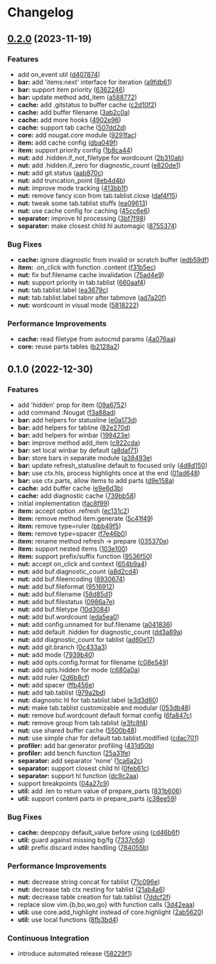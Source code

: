# Changelog

## [0.2.0](https://github.com/MunifTanjim/nougat.nvim/compare/0.1.0...0.2.0) (2023-11-19)


### Features

* add on_event util ([d407874](https://github.com/MunifTanjim/nougat.nvim/commit/d407874a163b11f8b1414635ae7db4696c6e3a0e))
* **bar:** add 'items:next' interface for iteration ([a9fdb61](https://github.com/MunifTanjim/nougat.nvim/commit/a9fdb6107a92e36a4c76b50c8967001097deb29e))
* **bar:** support item priority ([6362246](https://github.com/MunifTanjim/nougat.nvim/commit/63622465301d14c3af301e3ead98ae21d46d577a))
* **bar:** update method add_item ([a588772](https://github.com/MunifTanjim/nougat.nvim/commit/a588772576829e40da5edc76623e62b914f9b8d9))
* **cache:** add .gitstatus to buffer cache ([c2d10f2](https://github.com/MunifTanjim/nougat.nvim/commit/c2d10f2259b5a00737338def3ab443440055ddd4))
* **cache:** add buffer filename ([3ab2c0a](https://github.com/MunifTanjim/nougat.nvim/commit/3ab2c0a8b7d233b4d80adc89e86423bae1f0cf12))
* **cache:** add more hooks ([4902e96](https://github.com/MunifTanjim/nougat.nvim/commit/4902e967cdf4b6328364f649497def85a91208b2))
* **cache:** support tab cache ([507dd2d](https://github.com/MunifTanjim/nougat.nvim/commit/507dd2deaaceaea223f9f107268512902feb274f))
* **core:** add nougat.core module ([9291fac](https://github.com/MunifTanjim/nougat.nvim/commit/9291fac6bd0323e9d7600d52ec4873ac0fc75b19))
* **item:** add cache config ([dba049f](https://github.com/MunifTanjim/nougat.nvim/commit/dba049fe50b2b3b07f446e66e6159b663650ee63))
* **item:** support priority config ([1b8ca44](https://github.com/MunifTanjim/nougat.nvim/commit/1b8ca446743608119c95dbe0e45c3a4f5c5305d7))
* **nut:** add .hidden.if_not_filetype for wordcount ([2b310ab](https://github.com/MunifTanjim/nougat.nvim/commit/2b310ab1eaec94e405727f36a1febf412405ca6c))
* **nut:** add .hidden.if_zero for diagnostic_count ([e820de1](https://github.com/MunifTanjim/nougat.nvim/commit/e820de186ffc00669aa454e54fcd93b4e5b47aa6))
* **nut:** add git.status ([aab870c](https://github.com/MunifTanjim/nougat.nvim/commit/aab870c6011ee77daf05633b1251993a2cfba787))
* **nut:** add truncation_point ([8eb4d4b](https://github.com/MunifTanjim/nougat.nvim/commit/8eb4d4be4c2f4e1d67fa5629a9baaf142b0e761c))
* **nut:** improve mode tracking ([413bb1f](https://github.com/MunifTanjim/nougat.nvim/commit/413bb1fda680dc67779c01f496ed6e477188be77))
* **nut:** remove fancy icon from tab.tablist.close ([daf4f15](https://github.com/MunifTanjim/nougat.nvim/commit/daf4f155ea703d04e095c2521b2281d8cf0611f8))
* **nut:** tweak some tab.tablist stuffs ([ea09613](https://github.com/MunifTanjim/nougat.nvim/commit/ea096136b6dd6edfe7dcecbd4ce8e0286b9355bc))
* **nut:** use cache config for caching ([45cc6e6](https://github.com/MunifTanjim/nougat.nvim/commit/45cc6e6ac8fb562ce3304c68041d655d9a4930c3))
* **separator:** improve hl processing ([3bf7f98](https://github.com/MunifTanjim/nougat.nvim/commit/3bf7f98b3825533acce904e4ce025133fb231bda))
* **separator:** make closest child hl automagic ([8755374](https://github.com/MunifTanjim/nougat.nvim/commit/8755374c9ee017c091b9f19c48dae2183a7d2f83))


### Bug Fixes

* **cache:** ignore diagnostic from invalid or scratch buffer ([edb59df](https://github.com/MunifTanjim/nougat.nvim/commit/edb59df603352b08796e58fb06cc0498033082ea))
* **item:** .on_click with function .content ([f31b5ec](https://github.com/MunifTanjim/nougat.nvim/commit/f31b5ecc426c9840930526b5fa12832ed8738a87))
* **nut:** fix buf.filename cache invalidation ([75ad4e9](https://github.com/MunifTanjim/nougat.nvim/commit/75ad4e98a9275a595d1136fa1b19a39ab2e235fd))
* **nut:** support priority in tab.tablist ([660aaf4](https://github.com/MunifTanjim/nougat.nvim/commit/660aaf4af2deeb69c18917fb88852d75d9810335))
* **nut:** tab.tablist.label ([ea3679c](https://github.com/MunifTanjim/nougat.nvim/commit/ea3679cf201b107e740b220f35497ec11001311a))
* **nut:** tab.tablist.label tabnr after tabmove ([ad7a20f](https://github.com/MunifTanjim/nougat.nvim/commit/ad7a20fd42ea1a3e16c96425c4089cbf73231af3))
* **nut:** wordcount in visual mode ([5818222](https://github.com/MunifTanjim/nougat.nvim/commit/58182225e56855e98d635027fb4560e825e3ef86))


### Performance Improvements

* **cache:** read filetype from autocmd params ([4a076aa](https://github.com/MunifTanjim/nougat.nvim/commit/4a076aa89ab3a23b9a37f222737d40db918b423b))
* **core:** reuse parts tables ([b2128a2](https://github.com/MunifTanjim/nougat.nvim/commit/b2128a2b1abba1c24cddad8b731889d763228c0e))

## 0.1.0 (2022-12-30)


### Features

* add 'hidden' prop for item ([09a6752](https://github.com/MunifTanjim/nougat.nvim/commit/09a67529ecadd362e341a5ca297546633ba5362c))
* add command :Nougat ([f3a88ad](https://github.com/MunifTanjim/nougat.nvim/commit/f3a88adf90e6a4c77d676d6aca2e348e58ad7948))
* **bar:** add helpers for statusline ([e0a173d](https://github.com/MunifTanjim/nougat.nvim/commit/e0a173d80aeb21a8f159e11cb5310e7a6a103c74))
* **bar:** add helpers for tabline ([82e270d](https://github.com/MunifTanjim/nougat.nvim/commit/82e270d91b04afb26bba602265ed8763765783c2))
* **bar:** add helpers for winbar ([199423e](https://github.com/MunifTanjim/nougat.nvim/commit/199423ea7a0eed0a219b2cf7ad1040d7e5de6bb4))
* **bar:** improve method add_item ([c922cda](https://github.com/MunifTanjim/nougat.nvim/commit/c922cdaa47b7e595bcd86c946c9999608749e3a5))
* **bar:** set local winbar by default ([a8daf71](https://github.com/MunifTanjim/nougat.nvim/commit/a8daf71631eb18f9bacae099eb7ec4488bd71aa6))
* **bar:** store bars in separate module ([a38493e](https://github.com/MunifTanjim/nougat.nvim/commit/a38493efbefca8d4e2d13f51633c1e8171056116))
* **bar:** update refresh_statusline default to focused only ([4d8d150](https://github.com/MunifTanjim/nougat.nvim/commit/4d8d150320366602261375ccca058e383de4ddb8))
* **bar:** use ctx.hls, process highlights once at the end ([01ad648](https://github.com/MunifTanjim/nougat.nvim/commit/01ad648ea9dea0349cc51c395b22e7b366314e13))
* **bar:** use ctx.parts, allow items to add parts ([d9e158a](https://github.com/MunifTanjim/nougat.nvim/commit/d9e158ad1108d1f7d1be5a3708a4986637cc3df9))
* **cache:** add buffer cache ([e9e6d3b](https://github.com/MunifTanjim/nougat.nvim/commit/e9e6d3b6920ae1f5d7b83986bd3a100d1a7e02a6))
* **cache:** add diagnostic cache ([739bb58](https://github.com/MunifTanjim/nougat.nvim/commit/739bb588b51ff8e7c493c5f2884dd0ef36c63674))
* initial implementation ([fac8f99](https://github.com/MunifTanjim/nougat.nvim/commit/fac8f9952cc456a1bf99bc2b54ff98bb0cd1162e))
* **item:** accept option .refresh ([ec131c2](https://github.com/MunifTanjim/nougat.nvim/commit/ec131c24b6b26ee8a59dbe90de128de39111d7c0))
* **item:** remove method item:generate ([5c41f49](https://github.com/MunifTanjim/nougat.nvim/commit/5c41f49be30b9053e769a48b30c2f06e49b78a97))
* **item:** remove type=ruler ([bbb49f5](https://github.com/MunifTanjim/nougat.nvim/commit/bbb49f5cfd89826da63f27f18a8db477586c33e9))
* **item:** remove type=spacer ([f7e46b0](https://github.com/MunifTanjim/nougat.nvim/commit/f7e46b0727e996b8877ae70ade1750254c330a22))
* **item:** rename method refresh -&gt; prepare ([035370e](https://github.com/MunifTanjim/nougat.nvim/commit/035370ebb757085e9f45f54cc809d75859eb47d7))
* **item:** support nested items ([103e100](https://github.com/MunifTanjim/nougat.nvim/commit/103e100c14079e2722ac43467948d7b45975a05c))
* **item:** support prefix/suffix function ([9536f50](https://github.com/MunifTanjim/nougat.nvim/commit/9536f50b9f9a290c1e209d51b13a5a12475f0cb3))
* **nut:** accept on_click and context ([654b9a4](https://github.com/MunifTanjim/nougat.nvim/commit/654b9a4a942b93ab876803942c15e17c4dbc7777))
* **nut:** add buf.diagnostic_count ([a8d2cd4](https://github.com/MunifTanjim/nougat.nvim/commit/a8d2cd457fc108fc27d73e31258405d5139eb587))
* **nut:** add buf.fileencoding ([8930674](https://github.com/MunifTanjim/nougat.nvim/commit/8930674059c5f7a3ca6db0c27c792bce4625acb6))
* **nut:** add buf.fileformat ([9516912](https://github.com/MunifTanjim/nougat.nvim/commit/9516912ed4a5e5dc7929f58dac1a3c347dbc4683))
* **nut:** add buf.filename ([58d85d1](https://github.com/MunifTanjim/nougat.nvim/commit/58d85d1e427b289861247aa8810f8ee6204471e4))
* **nut:** add buf.filestatus ([0986a7e](https://github.com/MunifTanjim/nougat.nvim/commit/0986a7e57770fdc099505c581b3cb41ee2d053b8))
* **nut:** add buf.filetype ([10d3084](https://github.com/MunifTanjim/nougat.nvim/commit/10d30844b6b22802be5059d741280f2229e14d0a))
* **nut:** add buf.wordcount ([eda5ea0](https://github.com/MunifTanjim/nougat.nvim/commit/eda5ea08ac3f472d98140cee0d1d98674a6904fa))
* **nut:** add config.unnamed for buf.filename ([a041836](https://github.com/MunifTanjim/nougat.nvim/commit/a041836fdfdc458a8e5e5b6bea35585a423e5844))
* **nut:** add default .hidden for diagnostic_count ([dd3a89a](https://github.com/MunifTanjim/nougat.nvim/commit/dd3a89a0107e7805347d7e58f30feed26373a869))
* **nut:** add diagnostic_count for tablist ([ad60e17](https://github.com/MunifTanjim/nougat.nvim/commit/ad60e1709a66415ed15df7af990b809bfa8263c4))
* **nut:** add git.branch ([0c433a3](https://github.com/MunifTanjim/nougat.nvim/commit/0c433a3349a511da22cf3c1d113faa0986de5d55))
* **nut:** add mode ([7939b40](https://github.com/MunifTanjim/nougat.nvim/commit/7939b408d4115aac0988da44ee425f70271491bf))
* **nut:** add opts.config.format for filename ([c08e549](https://github.com/MunifTanjim/nougat.nvim/commit/c08e549edb76f4c7e8f63fd83f0de99eec39cd71))
* **nut:** add opts.hidden for mode ([c680a0a](https://github.com/MunifTanjim/nougat.nvim/commit/c680a0a190c9ef66886c4e7024880078fc2b739b))
* **nut:** add ruler ([2d6b8cf](https://github.com/MunifTanjim/nougat.nvim/commit/2d6b8cfb101041cf4577674104be4537a11e3bbc))
* **nut:** add spacer ([ffb456e](https://github.com/MunifTanjim/nougat.nvim/commit/ffb456e9e1dae4b149a2c25429c76f03da389bd1))
* **nut:** add tab.tablist ([979a2bd](https://github.com/MunifTanjim/nougat.nvim/commit/979a2bd706de51423f9be8f2dbed703a8557b8ee))
* **nut:** diagnostic hl for tab.tablist.label ([e3d3d60](https://github.com/MunifTanjim/nougat.nvim/commit/e3d3d60609e4ecfec805ccc3cf29b67f6767f067))
* **nut:** make tab.tablist customizable and modular ([053db48](https://github.com/MunifTanjim/nougat.nvim/commit/053db48fe8f34dda0906859b2fde7fc00e3fafbb))
* **nut:** remove buf.wordcount default format config ([6fa847c](https://github.com/MunifTanjim/nougat.nvim/commit/6fa847cb0afd538a7e44b10edadc938885a0d9ab))
* **nut:** remove group from tab.tablist ([e3fc8f4](https://github.com/MunifTanjim/nougat.nvim/commit/e3fc8f478cbb95e11ca8dc14d6fa5eee12414e28))
* **nut:** use shared buffer cache ([5500b48](https://github.com/MunifTanjim/nougat.nvim/commit/5500b48d59bab3ebaf84ef4a2853a32688034cfc))
* **nut:** use simple char for default tab.tablist.modified ([cdac701](https://github.com/MunifTanjim/nougat.nvim/commit/cdac701b8de3441c4858cb4f081ece695d1c24d4))
* **profiler:** add bar.generator profiling ([431d50b](https://github.com/MunifTanjim/nougat.nvim/commit/431d50b90459ff3a4dd43cf94ceb160c757d828f))
* **profiler:** add bench function ([25a31fe](https://github.com/MunifTanjim/nougat.nvim/commit/25a31fe2619ac080e8d99a6af041d7f54abcdbd7))
* **separator:** add separator 'none' ([1ca6a2c](https://github.com/MunifTanjim/nougat.nvim/commit/1ca6a2c2921ff5937f67fc6aa257b1f262be07f6))
* **separator:** support closest child hl ([0feb61c](https://github.com/MunifTanjim/nougat.nvim/commit/0feb61c0f0bd8503b91104f531fdde717bac3c37))
* **separator:** support hl function ([dc9c2aa](https://github.com/MunifTanjim/nougat.nvim/commit/dc9c2aaad0aa36112b2a9c858819bc727cceb762))
* support breakpoints ([04a27c9](https://github.com/MunifTanjim/nougat.nvim/commit/04a27c90cc2e3a1aea523b532d2a69ea1b957f52))
* **util:** add .len to return value of prepare_parts ([831b606](https://github.com/MunifTanjim/nougat.nvim/commit/831b606cd0ab3d76613083b31d2789fc0c6fb056))
* **util:** support content parts in prepare_parts ([c38ee59](https://github.com/MunifTanjim/nougat.nvim/commit/c38ee59378805204792839a0e8c09f593b9a1c6d))


### Bug Fixes

* **cache:** deepcopy default_value before using ([cd46b6f](https://github.com/MunifTanjim/nougat.nvim/commit/cd46b6ff4d07b17e2f83628305681833f3136158))
* **util:** guard against missing bg/fg ([7337c6d](https://github.com/MunifTanjim/nougat.nvim/commit/7337c6d91c1d21933a8c13de626a71954300ddae))
* **util:** prefix discard index handling ([784055b](https://github.com/MunifTanjim/nougat.nvim/commit/784055b85fb65206237b509fce5decbdb1dbc501))


### Performance Improvements

* **nut:** decrease string concat for tablist ([71c096e](https://github.com/MunifTanjim/nougat.nvim/commit/71c096ebbffa463e0c82db06862807f7cf1c08e6))
* **nut:** decrease tab ctx nesting for tablist ([21ab4a6](https://github.com/MunifTanjim/nougat.nvim/commit/21ab4a698e29076a3c537b2b6651c50b8db79d27))
* **nut:** decrease table creation for tab.tablist ([7ddcf2f](https://github.com/MunifTanjim/nougat.nvim/commit/7ddcf2f4e2871352fac29587204840b5aad97d0f))
* replace slow vim.{b,bo,wo,go} with function calls ([3d42eaa](https://github.com/MunifTanjim/nougat.nvim/commit/3d42eaa5faea29d55db81f15e909e401057798b7))
* **util:** use core.add_highlight instead of core.highlight ([2ab5620](https://github.com/MunifTanjim/nougat.nvim/commit/2ab562060facbfe048f2766571d5b7b44444e287))
* **util:** use local functions ([8fb3bd4](https://github.com/MunifTanjim/nougat.nvim/commit/8fb3bd44923886c97d4b090ea1af211b045dd8fd))


### Continuous Integration

* introduce automated release ([58229f1](https://github.com/MunifTanjim/nougat.nvim/commit/58229f19d6f877ff1c855ae944f7161ea12b8b94))
